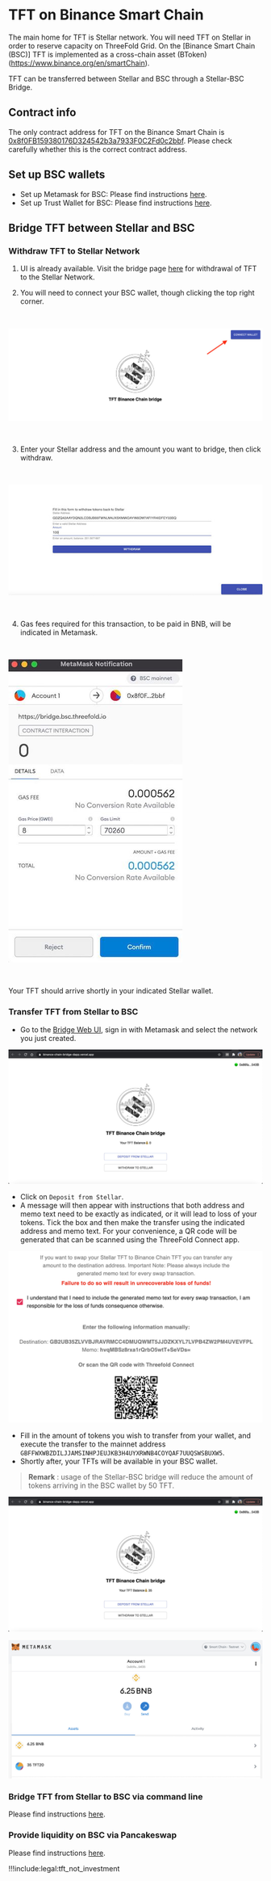 # TFT on Binance Smart Chain

The main home for TFT is Stellar network. You will need TFT on Stellar in order to reserve capacity on ThreeFold Grid. 
On the [Binance Smart Chain (BSC)] TFT is implemented as a cross-chain asset (BToken) (https://www.binance.org/en/smartChain).

TFT can be transferred between Stellar and BSC through a Stellar-BSC Bridge. 

## Contract info

The only contract address for TFT on the Binance Smart Chain is [0x8f0FB159380176D324542b3a7933F0C2Fd0c2bbf](https://bscscan.com/address/0x8f0fb159380176d324542b3a7933f0c2fd0c2bbf). Please check carefully whether this is the correct contract address.

## Set up BSC wallets

- Set up Metamask for BSC: Please find instructions [here](tft_bsc_metamask).
- Set up Trust Wallet for BSC: Please find instructions [here](tft_bsc_trustwallet).

## Bridge TFT between Stellar and BSC

### Withdraw TFT to Stellar Network

1. UI is already available. Visit the bridge page [here](https://bridge.bsc.threefold.io/) for withdrawal of TFT to the Stellar Network.

2. You will need to connect your BSC wallet, though clicking the top right corner.

<br/>

![](img/ui_for_withdrawal_of_tft.jpg)

<br/>

3. Enter your Stellar address and the amount you want to bridge, then click withdraw.

<br/>

![](img/bsc_wallet.jpg)

<br/>


4. Gas fees required for this transaction, to be paid in BNB, will be indicated in Metamask.

<br/>

![](img/gas_fee.jpg)

<br/>

Your TFT should arrive shortly in your indicated Stellar wallet. 

### Transfer TFT from Stellar to BSC

- Go to the [Bridge Web UI](https://binance-chain-bridge-dapp.vercel.app/), sign in with Metamask and select the network you just created.

![](img/tft_bsc_bridge_ui.jpg ':size=300')

- Click on `Deposit from Stellar`. 
- A message will then appear with instructions that both address and memo text need to be exactly as indicated, or it will lead to loss of your tokens. Tick the box and then make the transfer using the indicated address and memo text. For your convenience, a QR code will be generated that can be scanned using the ThreeFold Connect app.

![](img/tft_bridge_transfer.jpg ':size=300')

- Fill in the amount of tokens you wish to transfer from your wallet, and execute the transfer to the mainnet address ```GBFFWXWBZDILJJAMSINHPJEUJKB3H4UYXRWNB4COYQAF7UUQSWSBUXW5```.
- Shortly after, your TFTs will be available in your BSC wallet. 

> __Remark__ : usage of the Stellar-BSC bridge will reduce the amount of tokens arriving in the BSC wallet by 50 TFT. 

![](img/tft_bridge_ui_funded.jpg ':size=300')

![](img/tft_bsc_metamask_funded.jpg ':size=300')

<!--- ### Transfer TFT from BSC to Stellar

TFT can also be transferred back to the Stellar network. You will need to sign from your BSC wallet, using Metamask. Gas fees required for this transaction, to be paid in BNB, will be indicated in Metamask.

![](img/tft_bridge_withdraw_to_stellar.jpg ':size=300')

--->

### Bridge TFT from Stellar to BSC via command line

Please find instructions [here](https://github.com/threefoldfoundation/tft/blob/main/bsc/bridges/stellar/transfers.md).


### Provide liquidity on BSC via Pancakeswap

Please find instructions [here](liquidity_provider).



!!!include:legal:tft_not_investment